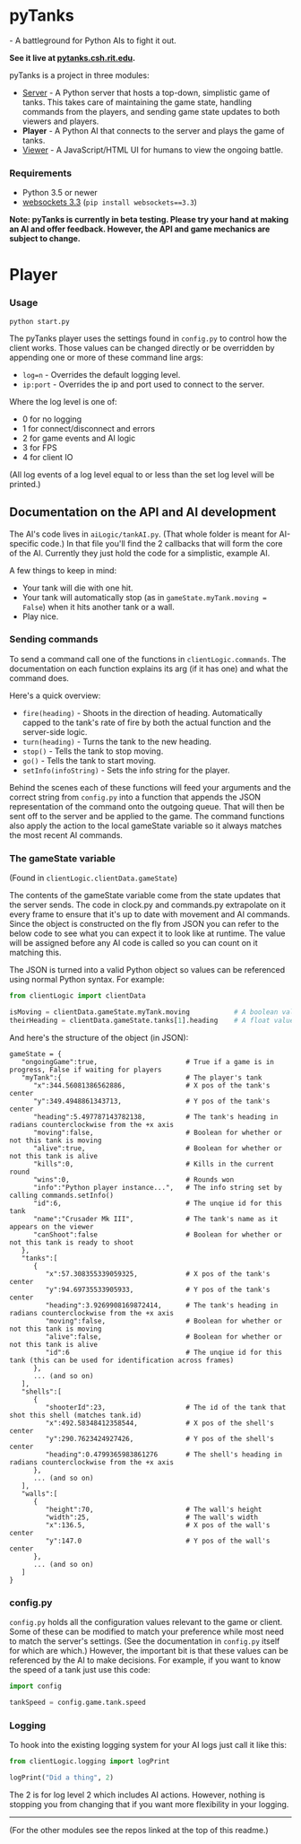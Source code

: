 # pyTanks
 \- A battleground for Python AIs to fight it out.
 
**See it live at [pytanks.csh.rit.edu](http://pytanks.csh.rit.edu).**

pyTanks is a project in three modules:
- [Server](https://github.com/JoelEager/pyTanks.Server) - A Python server that hosts a top-down, simplistic game of tanks. This takes care of maintaining the game state, handling commands from the players, and sending game state updates to both viewers and players.
- **Player** - A Python AI that connects to the server and plays the game of tanks.
- [Viewer](https://github.com/JoelEager/pyTanks.Viewer) - A JavaScript/HTML UI for humans to view the ongoing battle.

### Requirements
- Python 3.5 or newer
- [websockets 3.3](https://github.com/aaugustin/websockets) (`pip install websockets==3.3`)

**Note: pyTanks is currently in beta testing. Please try your hand at making an AI and offer feedback. However, the API and game mechanics are subject to change.**

# Player
### Usage
```python start.py```

The pyTanks player uses the settings found in `config.py` to control how the client works. Those values can be changed directly or be overridden by appending one or more of these command line args:
- `log=n` - Overrides the default logging level.
- `ip:port` - Overrides the ip and port used to connect to the server.

Where the log level is one of:
- 0 for no logging
- 1 for connect/disconnect and errors
- 2 for game events and AI logic
- 3 for FPS
- 4 for client IO

(All log events of a log level equal to or less than the set log level will be printed.)

## Documentation on the API and AI development

The AI's code lives in `aiLogic/tankAI.py`. (That whole folder is meant for AI-specific code.) In that file you'll find the 2 callbacks that will form the core of the AI. Currently they just hold the code for a simplistic, example AI.

A few things to keep in mind:
- Your tank will die with one hit.
- Your tank will automatically stop (as in `gameState.myTank.moving = False`) when it hits another tank or a wall.
- Play nice.

### Sending commands
To send a command call one of the functions in `clientLogic.commands`. The documentation on each function explains its arg (if it has one) and what the command does.

Here's a quick overview:
- `fire(heading)` - Shoots in the direction of heading. Automatically capped to the tank's rate of fire by both the actual function and the server-side logic.
- `turn(heading)` - Turns the tank to the new heading.
- `stop()` - Tells the tank to stop moving.
- `go()` - Tells the tank to start moving.
- `setInfo(infoString)` - Sets the info string for the player.

Behind the scenes each of these functions will feed your arguments and the correct string from `config.py` into a function that appends the JSON representation of the command onto the outgoing queue. That will then be sent off to the server and be applied to the game. The command functions also apply the action to the local gameState variable so it always matches the most recent AI commands.

### The gameState variable
(Found in `clientLogic.clientData.gameState`)

The contents of the gameState variable come from the state updates that the server sends. The code in clock.py and commands.py extrapolate on it every frame to ensure that it's up to date with movement and AI commands. Since the object is constructed on the fly from JSON you can refer to the below code to see what you can expect it to look like at runtime. The value will be assigned before any AI code is called so you can count on it matching this.

The JSON is turned into a valid Python object so values can be referenced using normal Python syntax. For example:
```python
from clientLogic import clientData

isMoving = clientData.gameState.myTank.moving           # A boolean value for if the tank is moving
theirHeading = clientData.gameState.tanks[1].heading    # A float value for the 2nd enemy tank's current heading
```

And here's the structure of the object (in JSON):
```
gameState = {
   "ongoingGame":true,                      # True if a game is in progress, False if waiting for players
   "myTank":{                               # The player's tank
      "x":344.56081386562886,               # X pos of the tank's center
      "y":349.4948861343713,                # Y pos of the tank's center
      "heading":5.497787143782138,          # The tank's heading in radians counterclockwise from the +x axis
      "moving":false,                       # Boolean for whether or not this tank is moving
      "alive":true,                         # Boolean for whether or not this tank is alive
      "kills":0,                            # Kills in the current round
      "wins":0,                             # Rounds won
      "info":"Python player instance...",   # The info string set by calling commands.setInfo()
      "id":6,                               # The unqiue id for this tank
      "name":"Crusader Mk III",             # The tank's name as it appears on the viewer
      "canShoot":false                      # Boolean for whether or not this tank is ready to shoot
   },
   "tanks":[
      {
         "x":57.308355339059325,            # X pos of the tank's center
         "y":94.69735533905933,             # Y pos of the tank's center
         "heading":3.9269908169872414,      # The tank's heading in radians counterclockwise from the +x axis
         "moving":false,                    # Boolean for whether or not this tank is moving
         "alive":false,                     # Boolean for whether or not this tank is alive
         "id":6                             # The unqiue id for this tank (this can be used for identification across frames)
      },
      ... (and so on)
   ],
   "shells":[
      {
         "shooterId":23,                    # The id of the tank that shot this shell (matches tank.id)
         "x":492.58348412358544,            # X pos of the shell's center
         "y":290.7623424927426,             # Y pos of the shell's center
         "heading":0.4799365983861276       # The shell's heading in radians counterclockwise from the +x axis
      },
      ... (and so on)
   ],
   "walls":[
      {
         "height":70,                       # The wall's height
         "width":25,                        # The wall's width
         "x":136.5,                         # X pos of the wall's center
         "y":147.0                          # Y pos of the wall's center
      },
      ... (and so on)
   ]
}
```

### config.py
`config.py` holds all the configuration values relevant to the game or client. Some of these can be modified to match your preference while most need to match the server's settings. (See the documentation in `config.py` itself for which are which.) However, the important bit is that these values can be referenced by the AI to make decisions. For example, if you want to know the speed of a tank just use this code:
```python
import config

tankSpeed = config.game.tank.speed
```

### Logging
To hook into the existing logging system for your AI logs just call it like this:
```python
from clientLogic.logging import logPrint

logPrint("Did a thing", 2)
```

The 2 is for log level 2 which includes AI actions. However, nothing is stopping you from changing that if you want more flexibility in your logging.

---
(For the other modules see the repos linked at the top of this readme.)